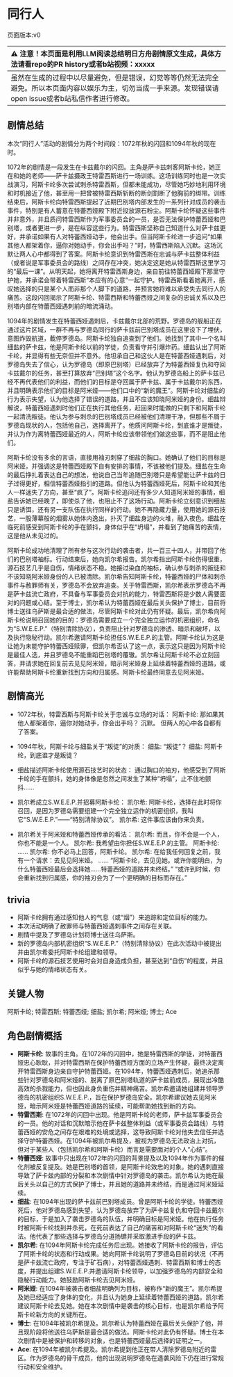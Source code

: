 # 同行人
页面版本:v0
 

| :warning: 注意！本页面是利用LLM阅读总结明日方舟剧情原文生成，具体方法请看repo的PR history或者b站视频：xxxxx           |
|:----------------------------|
| 虽然在生成的过程中以尽量避免，但是错误，幻觉等等仍然无法完全避免。所以本页面内容以娱乐为主，切勿当成一手来源。发现错误请open issue或者b站私信作者进行修改。|



## 剧情总结
本次“同行人”活动的剧情分为两个时间段：1072年秋的闪回和1094年秋的现在时。

1072年的剧情是一段发生在卡兹戴尔的闪回。主角是萨卡兹刺客阿斯卡纶，她正在和她的老师——萨卡兹摄政王特雷西斯进行一场训练。这场训练同时也是一次实战演习，阿斯卡纶多次尝试刺杀特雷西斯，但都未能成功，尽管她巧妙地利用环境和时机接近了他，甚至用一把曾被特雷西斯斩断的断剑割断了他胸前的绑带。训练结束后，阿斯卡纶向特雷西斯提起了近期巴别塔内部发生的一系列针对成员的袭击事件，特别是有人蓄意在特蕾西娅殿下附近投放源石粉尘。阿斯卡纶怀疑这些事件并非意外，并且质问特雷西斯作为军事委员会的一员，是否无法保护特蕾西娅和巴别塔，或者更进一步，是在纵容这些行为。特雷西斯坚称自己知道什么对萨卡兹更好，并承诺如果有人对特蕾西娅动手，他会出手。但当阿斯卡纶进一步追问“如果其他人都架着你，逼你对她动手，你会出手吗？”时，特雷西斯陷入沉默。这场沉默让两人心中都得到了答案。阿斯卡纶意识到特雷西斯在忠诚与萨卡兹整体利益（或者说是军事委员会的路线）之间存在冲突，她决定这是她从特雷西斯这里学习的“最后一课”。从明天起，她将离开特雷西斯身边，亲自前往特蕾西娅殿下那里守护她，并承诺会带着特雷西斯“本应有的心意”一起守护。特雷西斯看着她离开，感叹她选择的只是某个人而非那个人脚下的道路，并预言她将难以承受失去同行人的痛苦。这段闪回揭示了阿斯卡纶、特雷西斯和特蕾西娅之间复杂的忠诚关系以及巴别塔内部在特蕾西娅遇刺前的暗流涌动。

1094年的剧情发生在特蕾西娅遇刺后，卡兹戴尔北部的荒野。罗德岛的舰船正在通过这片区域，一群不再与罗德岛同行的萨卡兹前巴别塔成员在这里设下了埋伏，意图炸毁航道，截停罗德岛。阿斯卡纶独自追查到了他们。她找到了其中一个名叫细盐的萨卡兹，他是阿斯卡纶以前的学徒，负责看守并引爆炸药。细盐认出了阿斯卡纶，并显得有些无奈但并不意外。他坦承自己和这伙人是在特蕾西娅遇刺后，对罗德岛失去了信心，认为罗德岛（即原巴别塔）已经放弃了为特蕾西娅复仇和夺回卡兹戴尔的任务，甚至打算放弃“巴别塔”这个名字。他认为罗德岛船上的萨卡兹已经不再代表他们的利益，而他们的目标是夺回属于萨卡兹、属于卡兹戴尔的东西，并且明确表示他们的目标是阿米娅——他们口中的“新的魔王”。阿斯卡纶对细盐的行为表示失望，认为他选择了错误的道路，并且不应该知晓阿米娅的身份。细盐辩解说，特蕾西娅遇刺时他们正在执行其他任务，赶回来时能做的只剩下和阿斯卡纶一起清洗叛徒。他认为参与刺杀的巴别塔成员已经被他们清理干净，但那些不屑于罗德岛现状的人，包括他自己，选择离开了。他质问阿斯卡纶，到底谁才是叛徒，并认为作为离特蕾西娅最近的人，阿斯卡纶应该带领他们做这些事，而不是阻止他们。

阿斯卡纶没有多余的言语，直接用袖刃刺穿了细盐的胸口。她确认了他们的目标是阿米娅，并强调这是特蕾西娅殿下自有安排的事情，不该被他们提及。细盐在生命的最后挣扎着表达自己的想法，他说自己当年追随巴别塔只是希望能让萨卡兹的日子过得更好，相信特蕾西娅指引的道路。但他认为特蕾西娅死后，阿斯卡纶和其他人一样迷失了方向，甚至“疯了”。阿斯卡纶追问还有多少人知道阿米娅的事情，细盐告诉她已经晚了，即使杀了他，也阻止不了这场行动。阿斯卡纶立刻意识到细盐只是诱饵，还有另一支队伍在执行同样的行动。她不再隐藏力量，使用她的源石技艺，一股薄幕般的烟雾从她体内逸出，扑灭了细盐身边的火堆，融入夜色。细盐在临死前感受到阿斯卡纶的手在颤抖，身体似乎在“坍塌”，并看到了她痛苦的表情，这是他从未见过的。

阿斯卡纶成功地清理了所有参与这次行动的袭击者，共一百三十四人，并带回了他们的巴别塔袖标。行动结束后，她向凯尔希报告。凯尔希指出阿斯卡纶伤得很重，源石技艺几乎是自伤，情绪状态不稳。她接过染血的袖标，确认参与刺杀的叛徒和不该知晓阿米娅身份的人已被清除。凯尔希告知阿斯卡纶，特蕾西娅的尸体和刺杀事件与赦罪师有关，罗德岛不会放弃追查。关于特雷西斯，凯尔希表示罗德岛不再是萨卡兹流亡政府，不具备与军事委员会对抗的能力，特雷西斯将是少数人需要面对的问题或心结。至于博士，凯尔希认为特蕾西娅在最后关头保护了博士，目前将博士送往乌萨斯是最合适的做法，尽管阿斯卡纶对此仍有怀疑。最后，凯尔希向阿斯卡纶说明召回她的目的：罗德岛需要成立一个完全独立运作的机密组织，命名为“S.W.E.E.P.”（特别清除协议），负责阻止针对罗德岛的渗透、暗杀和破坏，以及执行隐秘行动。凯尔希邀请阿斯卡纶担任S.W.E.E.P.的主管。阿斯卡纶认为这是让她为未能守护特蕾西娅赎罪，但凯尔希否认了这一点，表示这只是因为阿斯卡纶是最佳人选，并且罗德岛不能重蹈巴别塔的覆辙。凯尔希让阿斯卡纶不必立刻回答，并请求她在回复前去见见阿米娅，暗示阿米娅身上延续着特蕾西娅的道路，或许能帮助阿斯卡纶重新找到方向和归属感。阿斯卡纶最终同意去见阿米娅。
## 剧情高光
- 1072年秋，特雷西斯与阿斯卡纶关于忠诚与立场的对话：
阿斯卡纶: 那如果其他人都架着你，逼你对她动手，你会出手吗？
沉默。
但两人的心中各自都有了答案。

- 1094年秋，阿斯卡纶与细盐关于“叛徒”的对质：
细盐: “叛徒”？
细盐: 阿斯卡纶，到底谁才是叛徒？

- 细盐描述阿斯卡纶使用源石技艺时的状态：
通过胸口的袖刃，他感受到了阿斯卡纶的手在颤抖，她的身体像是忽然之间发生了某种“坍塌”，止不住地颤抖......

- 凯尔希成立S.W.E.E.P.并招募阿斯卡纶：
凯尔希: 阿斯卡纶，选择在此时将你召回，是因为罗德岛需要组建一个完全独立运作的机密组织，我叫它“S.W.E.E.P.”——“特别清除协议”。
凯尔希: 这件事应该由你来负责。

- 凯尔希关于阿米娅和特蕾西娅传承的看法：
凯尔希: 而且，你不会是一个人，你也不能是一个人。
凯尔希: 我希望由你担任S.W.E.E.P.的主管。
阿斯卡纶: ......
凯尔希: 你不必马上回答，阿斯卡纶。
凯尔希: 在给我任何回复之前，我有一个请求：去见见阿米娅。
......
“阿斯卡纶，去见见她。或许你能明白，为什么特蕾西娅最后会选择她......特蕾西娅的道路并未终结。”
“或许到时候，你会重新找到归属感，你的袖刃会为了一个更明确的目标而存在。”
## trivia
- 阿斯卡纶拥有通过感知他人的气息（或“烟”）来追踪和定位目标的能力。
- 本次活动明确了赦罪师与特蕾西娅遇刺事件之间存在关联。
- 剧情中提及了罗德岛计划将博士送往乌萨斯。
- 新的罗德岛内部机密组织“S.W.E.E.P.”（特别清除协议）在此次活动中被提出并由凯尔希委托阿斯卡纶组建和领导。
- 阿斯卡纶的源石技艺使用时会对自身造成负担，甚至达到“自伤”的程度，并且似乎与她的情绪状态有关。
## 关键人物
阿斯卡纶; 特雷西斯; 特蕾西娅; 细盐; 凯尔希; 阿米娅; 博士; Ace
## 角色剧情概括
-   **阿斯卡纶**: 故事的主角。在1072年的闪回中，她是特雷西斯的学徒，对特蕾西娅忠心耿耿，并对特雷西斯在保护特蕾西娅方面的立场产生怀疑，最终决定离开特雷西斯身边亲自守护特蕾西娅。在1094年，特蕾西娅遇刺后，她追杀那些针对罗德岛和阿米娅的、脱离了原巴别塔轨道的萨卡兹前成员，展现出冷酷高效的杀戮能力，但也因此身负重伤并精神痛苦。凯尔希邀请她组建并领导罗德岛的机密组织S.W.E.E.P.，旨在保护罗德岛安全。凯尔希建议她去见阿米娅，暗示阿米娅是特蕾西娅道路的延续，可能帮助她找到新的方向。
-   **特雷西斯**: 在1072年的闪回中出现。他是阿斯卡纶的老师，萨卡兹军事委员会的一员。他的对话和沉默暗示他在萨卡兹整体利益（或军事委员会路线）与特蕾西娅的安危之间存在艰难的处境或选择，这导致阿斯卡纶对他失去信任并选择守护特蕾西娅。在1094年被凯尔希提及，被视为罗德岛无法政治上对抗，但对于某些人（包括凯尔希和阿斯卡纶）而言是需要面对的个人“心结”。
-   **特蕾西娅**: 故事中只出现在1072年的闪回的背景提及以及1094年作为事件的催化剂被反复提及。她是巴别塔的首领，是阿斯卡纶效忠的对象。她的遇刺直接导致了萨卡兹内部的分裂和本次剧情中针对罗德岛的袭击。凯尔希认为她在最后关头以自己的方式保护了博士，并且她的道路并未终结，而是通过阿米娅延续。
-   **细盐**: 在1094年出现的萨卡兹前巴别塔成员。曾是阿斯卡纶的学徒。特蕾西娅死后，他对罗德岛感到失望，认为罗德岛放弃了为萨卡兹复仇和夺回卡兹戴尔的目标，于是加入了袭击罗德岛的队伍，并明确目标是阿米娅。他在执行任务时被阿斯卡纶找到并杀死，在死前表达了自己的痛苦和对阿斯卡纶“迷失”的看法。他代表了那些选择与罗德岛分道扬镳并采取激进手段的萨卡兹。
-   **凯尔希**: 在1094年阿斯卡纶完成任务后出现。她接收了阿斯卡纶的报告，评估了阿斯卡纶的状态和行动成果。她向阿斯卡纶说明了罗德岛目前的状况（不再是萨卡兹流亡政府，专注于矿石病），对特蕾西娅遇刺、特雷西斯和博士的态度，并提出组建S.W.E.E.P.并邀请阿斯卡纶领导，以加强罗德岛的内部安全和隐秘行动能力。她鼓励阿斯卡纶去见阿米娅。
-   **阿米娅**: 在1094年被袭击者细盐明确列为目标，被称作“新的魔王”。凯尔希提及她已经适应了身体的变化，并且认为她身上延续着特蕾西娅的道路。凯尔希建议阿斯卡纶去见她。她在本次剧情中是袭击的核心目标，也是凯尔希给予阿斯卡纶新方向的关键所在。
-   **博士**: 在1094年被凯尔希提及。凯尔希认为特蕾西娅在最后关头保护了他，并且现阶段将他送往乌萨斯是最合适的做法。阿斯卡纶对此仍有怀疑。博士在本次剧情中是被保护和转移的对象，也是特蕾西娅最后选择的证明之一。
-   **Ace**: 在1094年被凯尔希提及。凯尔希提到他正在带人清除罗德岛附近的雷区。作为罗德岛的骨干成员，他的出现说明罗德岛在遇袭风险下仍在进行常规行动和安全维护。